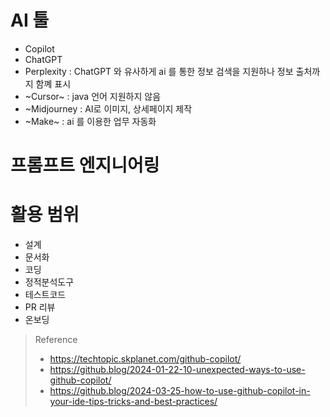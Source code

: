 # AI 툴
* Copilot
* ChatGPT
* Perplexity : ChatGPT 와 유사하게 ai 를 통한 정보 검색을 지원하나 정보 출처까지 함꼐 표시
* ~Cursor~ : java 언어 지원하지 않음
* ~Midjourney : AI로 이미지, 상세페이지 제작
* ~Make~ : ai 를 이용한 업무 자동화

# 프롬프트 엔지니어링


# 활용 범위
* 설계
* 문서화
* 코딩
* 정적분석도구
* 테스트코드
* PR 리뷰
* 온보딩


> Reference
> * https://techtopic.skplanet.com/github-copilot/
> * https://github.blog/2024-01-22-10-unexpected-ways-to-use-github-copilot/
> * https://github.blog/2024-03-25-how-to-use-github-copilot-in-your-ide-tips-tricks-and-best-practices/
